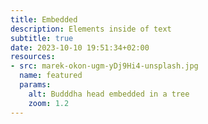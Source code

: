 ```yaml
---
title: Embedded
description: Elements inside of text
subtitle: true
date: 2023-10-10 19:51:34+02:00
resources:
- src: marek-okon-ugm-yDj9Hi4-unsplash.jpg
  name: featured
  params:
    alt: Budddha head embedded in a tree
    zoom: 1.2
---
```

